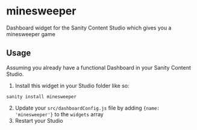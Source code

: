 # minesweeper
Dashboard widget for the Sanity Content Studio which gives you a minesweeper game


## Usage
Assuming you already have a functional Dashboard in your Sanity Content Studio.

1. Install this widget in your Studio folder like so:

```
sanity install minesweeper
```

2. Update your `src/dashboardConfig.js` file by adding `{name: 'minesweeper'}` to the `widgets` array
3. Restart your Studio